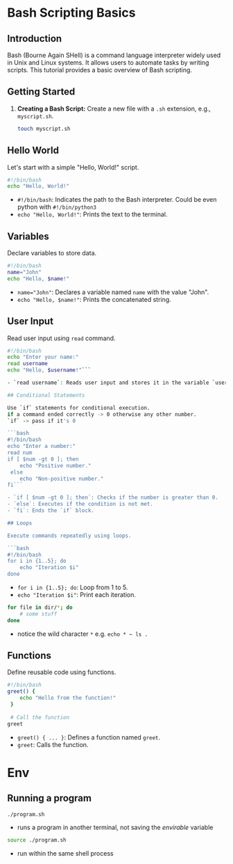 # Bash Scripting Basics

## Introduction
Bash (Bourne Again SHell) is a command language interpreter widely used in Unix and Linux systems. It allows users to automate tasks by writing scripts. This tutorial provides a basic overview of Bash scripting.

## Getting Started
1. **Creating a Bash Script:**
   Create a new file with a `.sh` extension, e.g., `myscript.sh`.
   ```bash
   touch myscript.sh
	```

## Hello World

Let's start with a simple "Hello, World!" script.

```bash
#!/bin/bash
echo "Hello, World!"
```

- `#!/bin/bash`: Indicates the path to the Bash interpreter. Could be even python with `#!/bin/python3`
- `echo "Hello, World!"`: Prints the text to the terminal.

## Variables

Declare variables to store data.

```bash
#!/bin/bash
name="John" 
echo "Hello, $name!"
```

- `name="John"`: Declares a variable named `name` with the value "John".
- `echo "Hello, $name!"`: Prints the concatenated string.

## User Input

Read user input using `read` command.

```bash
#!/bin/bash
echo "Enter your name:"
read username 
echo "Hello, $username!"```

- `read username`: Reads user input and stores it in the variable `username`.

## Conditional Statements

Use `if` statements for conditional execution.
if a command ended correctly -> 0 otherwise any other number.
`if` -> pass if it's 0

```bash
#!/bin/bash
echo "Enter a number:"
read num
if [ $num -gt 0 ]; then
	echo "Positive number."
 else
    echo "Non-positive number." 
fi```

- `if [ $num -gt 0 ]; then`: Checks if the number is greater than 0.
- `else`: Executes if the condition is not met.
- `fi`: Ends the `if` block.

## Loops

Execute commands repeatedly using loops.

```bash
#!/bin/bash 
for i in {1..5}; do
	echo "Iteration $i" 
done
```

- `for i in {1..5}; do`: Loop from 1 to 5.
- `echo "Iteration $i"`: Print each iteration.


```bash
for file in dir/*; do
	# some stuff
done
```

- notice the wild character `*` e.g. `echo * ~ ls .`

## Functions

Define reusable code using functions.

```bash
#!/bin/bash
greet() {
	echo "Hello from the function!"
 }  
 
 # Call the function
greet
```

- `greet() { ... }`: Defines a function named `greet`.
- `greet`: Calls the function.

# Env
## Running a program

```bash
./program.sh
```

- runs a program in another terminal, not saving the *envirable* variable

```bash
source ./program.sh
```

- run within the same shell process